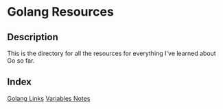 # Golang Resources

## Description

This is the directory for all the resources for everything I've learned about Go so far.

## Index

[Golang Links](/Resources/Go/links.md)
[Variables Notes](/Resources/Go/notes/variables.md)
